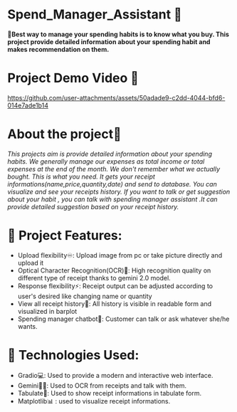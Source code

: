 # Spend_Manager_Assistant 🎉
 **📌Best way to manage your spending habits is to know what you buy. This project provide detailed information about your spending habit and makes recommendation on them.**

# Project Demo Video 🎥

https://github.com/user-attachments/assets/50adade9-c2dd-4044-bfd6-014e7ade1b14




 
# About the project🎯
*This projects aim is provide detailed information about  your spending habits.
We generally manage our expenses as total income or total expenses at the end of the month. We don't remember  what we actually bought. This is what you need.
It gets your receipt informations(name,price,quantity,date) and send to database. You can visualize and  see your receipts history.
If you want to talk or get suggestion about your habit , you can talk with spending  manager assistant .It can provide detailed suggestion based on your receipt history.*


# 🚀 Project Features:
* Upload flexibility♾️: Upload image from pc or take picture directly and upload it
* Optical Character Recognition(OCR)🔎: High recognition quality on different type of receipt thanks to gemini 2.0 model.
* Response flexibility⚡: Receipt output  can be adjusted according to user's desired like changing name or quantity
* View all receipt history👀: All history is visible in readable form and visualized in barplot
* Spending manager chatbot🤖: Customer can talk or ask whatever she/he wants. 


# 🔧 Technologies Used:
* Gradio💻: Used to provide a modern and interactive web interface.
* Gemini🔎🤖: Used to OCR from receipts and talk with them.
* Tabulate🔢: Used to show receipt informations in tabulate form.
* Matplotlib📊 : used to visualize receipt informations.



